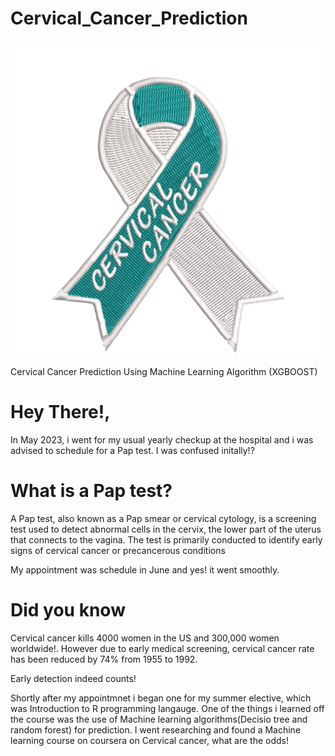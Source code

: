 # Cervical_Cancer_Prediction
![iamge_1](./images/picture1.jpg)

Cervical Cancer Prediction Using Machine Learning Algorithm (XGBOOST)



# Hey There!,

In May 2023, i went for my usual yearly checkup at the hospital and i was advised to schedule for a Pap test. I was confused initally!?

# What is a Pap test?

A Pap test, also known as a Pap smear or cervical cytology, is a screening test used to detect abnormal cells in the cervix, the lower part of the uterus that connects to the vagina. The test is primarily conducted to identify early signs of cervical cancer or precancerous conditions

My appointment was schedule in June and yes! it went smoothly.

# Did you know
Cervical cancer kills 4000 women in the US and 300,000 women worldwide!. However due to early medical screening, cervical cancer rate has been reduced by 74% from 1955 to 1992.

Early detection indeed counts!


Shortly after my appointmnet i began one for my summer elective, which was Introduction to R programming langauge. 
One of the things i learned off the course was the use of Machine learning algorithms(Decisio tree and random forest) for prediction. I went researching and found a Machine learning course on coursera on Cervical cancer, what are the odds!

